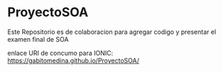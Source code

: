 # ProyectoSOA
Este Repositorio es de colaboracion para agregar codigo 
y presentar el examen final de SOA

enlace URI de concumo para IONIC: https://gabitomedina.github.io/ProyectoSOA/
